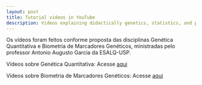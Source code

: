 ```yaml
---
layout: post
title: Tutorial videos in YouTube
description: Videos explaining didactically genetics, statistics, and plant breeding subjects (in Portuguese). 
---
```


Os vídeos foram feitos conforme proposta das disciplinas Genética Quantitativa e Biometria de Marcadores Genéticos, ministradas pelo professor Antonio Augusto Garcia da ESALQ-USP.

Vídeos sobre Genética Quantitativa:
Acesse [aqui](https://www.youtube.com/playlist?list=PLZjrWdm3iq-jVzOSyCKqQOUHrlv5rOlEs)

Vídeos sobre Biometria de Marcadores Genéticos:
Acesse [aqui](https://www.youtube.com/playlist?list=PLZjrWdm3iq-hxGb7zbliWO0vDw0_k2FFc)
